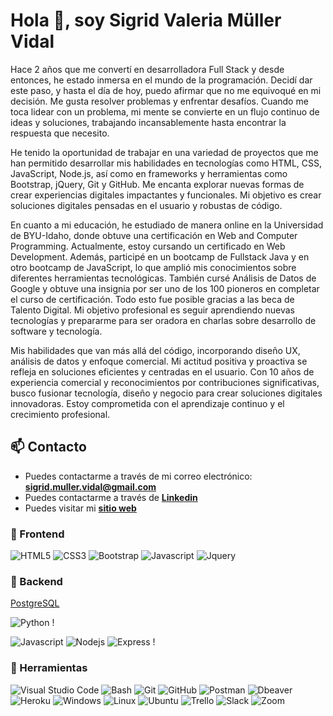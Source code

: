 # Hola 👋, soy Sigrid Valeria Müller Vidal

Hace 2 años que me convertí en desarrolladora Full Stack y desde entonces, he estado inmersa en el mundo de la programación. Decidí dar este paso, y hasta el día de hoy, puedo afirmar que no me equivoqué en mi decisión. Me gusta resolver problemas y enfrentar desafíos. Cuando me toca lidear con un problema, mi mente se convierte en un flujo continuo de ideas y soluciones, trabajando incansablemente hasta encontrar la respuesta que necesito.

He tenido la oportunidad de trabajar en una variedad de proyectos que me han permitido desarrollar mis habilidades en tecnologías como HTML, CSS, JavaScript, Node.js, así como en frameworks y herramientas como Bootstrap, jQuery, Git y GitHub. Me encanta explorar nuevas formas de crear experiencias digitales impactantes y funcionales. Mi objetivo es crear soluciones digitales pensadas en el usuario y robustas de código.

En cuanto a mi educación, he estudiado de manera online en la Universidad de BYU-Idaho, donde obtuve una certificación en Web and Computer Programming. Actualmente, estoy cursando un certificado en Web Development. Además, participé en un bootcamp de Fullstack Java y en otro bootcamp de JavaScript, lo que amplió mis conocimientos sobre diferentes herramientas tecnológicas. También cursé Análisis de Datos de Google y obtuve una insignia por ser uno de los 100 pioneros en completar el curso de certificación. Todo esto fue posible gracias a las beca de Talento Digital.  Mi objetivo profesional es seguir aprendiendo nuevas tecnologías y prepararme para ser oradora en charlas sobre desarrollo de software y tecnología.

Mis habilidades que van más allá del código, incorporando diseño UX, análisis de datos y enfoque comercial. Mi actitud positiva y proactiva se refleja en soluciones eficientes y centradas en el usuario. Con 10 años de experiencia comercial y reconocimientos por contribuciones significativas, busco fusionar tecnología, diseño y negocio para crear soluciones digitales innovadoras. Estoy comprometida con el aprendizaje continuo y el crecimiento profesional.

## 📫 Contacto

- Puedes contactarme a través de mi correo electrónico: **<sigrid.muller.vidal@gmail.com>**
- Puedes contactarme a través de **[Linkedin](https://www.linkedin.com/in/smullervidal/)**
- Puedes visitar mi **[sitio web](https://github.com/SigridMV)**

### 🎨 Frontend

![HTML5](https://img.shields.io/badge/HTML5-E34F26?style=for-the-badge&logo=html5&logoColor=white) ![CSS3](https://img.shields.io/badge/CSS3-1572B6?style=for-the-badge&logo=css3&logoColor=white) ![Bootstrap](https://img.shields.io/badge/Bootstrap-563D7C?style=for-the-badge&logo=bootstrap&logoColor=white) ![Javascript](https://img.shields.io/badge/Javascript-323330?style=for-the-badge&logo=javascript&logoColor=F7DF1E) ![Jquery](https://img.shields.io/badge/jQuery-0769AD?style=for-the-badge&logo=jquery&logoColor=white)

### 🔨 Backend

[PostgreSQL](https://img.shields.io/badge/PostgreSQL-316192?style=for-the-badge&logo=postgresql&logoColor=white)

![Python](https://img.shields.io/badge/Python-3776AB?style=for-the-badge&logo=python&logoColor=white) !

![Javascript](https://img.shields.io/badge/Javascript-323330?style=for-the-badge&logo=javascript&logoColor=F7DF1E) ![Nodejs](https://img.shields.io/badge/Node.js-43853D?style=for-the-badge&logo=node.js&logoColor=white) ![Express](https://img.shields.io/badge/Express.js-404D59?style=for-the-badge) !

### 📎 Herramientas

![Visual Studio Code](https://img.shields.io/badge/Visual%20Studio%20Code-007ACC?style=for-the-badge&logo=visual-studio-code&logoColor=white) ![Bash](https://img.shields.io/badge/Bash-121011?style=for-the-badge&logo=gnu-bash&logoColor=white) ![Git](https://img.shields.io/badge/git-%23F05033.svg?style=for-the-badge&logo=git&logoColor=white) ![GitHub](https://img.shields.io/badge/github-%23121011.svg?style=for-the-badge&logo=github&logoColor=white) ![Postman](https://img.shields.io/badge/Postman-FF6C37?style=for-the-badge&logo=postman&logoColor=white) ![Dbeaver](https://img.shields.io/badge/DBeaver-EE0000?style=for-the-badge&logo=dbeaver&logoColor=white) ![Heroku](https://img.shields.io/badge/Heroku-430098?style=for-the-badge&logo=heroku&logoColor=white) ![Windows](https://img.shields.io/badge/Windows-0078D6?style=for-the-badge&logo=windows&logoColor=white) ![Linux](https://img.shields.io/badge/Linux-FCC624?style=for-the-badge&logo=linux&logoColor=black) ![Ubuntu](https://img.shields.io/badge/Ubuntu-E95420?style=for-the-badge&logo=ubuntu&logoColor=white) ![Trello](https://img.shields.io/badge/Trello-0052CC?style=for-the-badge&logo=trello&logoColor=white) ![Slack](https://img.shields.io/badge/Slack-4A154B?style=for-the-badge&logo=slack&logoColor=white) ![Zoom](https://img.shields.io/badge/Zoom-2D8CFF?style=for-the-badge&logo=zoom&logoColor=white)
